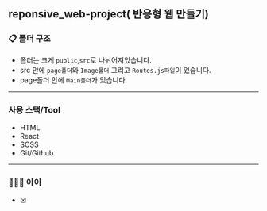 ## reponsive_web-project( 반응형 웹 만들기)

### 📋 폴더 구조

- 폴더는 크게 `public`,`src`로 나뉘어져있습니다.
- src 안에 `page폴더`와 `Image폴더` 그리고 `Routes.js파일`이 있습니다.
- page폴더 안에 `Main폴더`가 있습니다.

---
### 사용 스택/Tool
- HTML
- React
- SCSS
- Git/Github
---

### 💁🏻‍♀️ 아이
- [x] 

